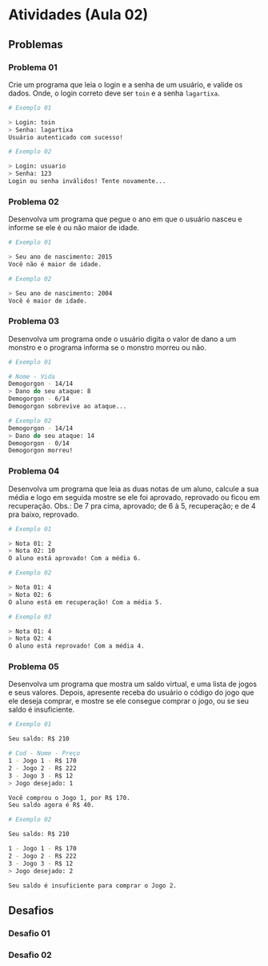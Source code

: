 # Atividades (Aula 02)

## Problemas

### Problema 01

Crie um programa que leia o login e a senha de um usuário, e valide os dados. Onde, o login correto deve ser `toin` e a senha `lagartixa`.

```sh
# Exemplo 01

> Login: toin
> Senha: lagartixa
Usuário autenticado com sucesso!

# Exemplo 02

> Login: usuario
> Senha: 123
Login ou senha inválidos! Tente novamente...
```

### Problema 02

Desenvolva um programa que pegue o ano em que o usuário nasceu e informe se ele é ou não maior de idade.

```sh
# Exemplo 01

> Seu ano de nascimento: 2015
Você não é maior de idade.

# Exemplo 02

> Seu ano de nascimento: 2004
Você é maior de idade.
```

### Problema 03

Desenvolva um programa onde o usuário digita o valor de dano a um monstro e o programa informa se o monstro morreu ou não.

```sh
# Exemplo 01

# Nome - Vida
Demogorgon - 14/14
> Dano do seu ataque: 8
Demogorgon - 6/14
Demogorgon sobrevive ao ataque...

# Exemplo 02
Demogorgon - 14/14
> Dano do seu ataque: 14
Demogorgon - 0/14
Demogorgon morreu!
```

### Problema 04

Desenvolva um programa que leia as duas notas de um aluno, calcule a sua média e logo em seguida mostre se ele foi aprovado, reprovado ou ficou em recuperação. Obs.: De 7 pra cima, aprovado; de 6 à 5, recuperação; e de 4 pra baixo, reprovado.

```sh
# Exemplo 01

> Nota 01: 2
> Nota 02: 10
O aluno está aprovado! Com a média 6.

# Exemplo 02

> Nota 01: 4
> Nota 02: 6
O aluno está em recuperação! Com a média 5.

# Exemplo 03

> Nota 01: 4
> Nota 02: 4
O aluno está reprovado! Com a média 4.
```

### Problema 05

Desenvolva um programa que mostra um saldo virtual, e uma lista de jogos e seus valores. Depois, apresente receba do usuário o código do jogo que ele deseja comprar, e mostre se ele consegue comprar o jogo, ou se seu saldo é insuficiente.

```sh
# Exemplo 01

Seu saldo: R$ 210

# Cod - Nome - Preço
1 - Jogo 1 - R$ 170
2 - Jogo 2 - R$ 222
3 - Jogo 3 - R$ 12
> Jogo desejado: 1

Você comprou o Jogo 1, por R$ 170.
Seu saldo agora é R$ 40.

# Exemplo 02

Seu saldo: R$ 210

1 - Jogo 1 - R$ 170
2 - Jogo 2 - R$ 222
3 - Jogo 3 - R$ 12
> Jogo desejado: 2

Seu saldo é insuficiente para comprar o Jogo 2.
```

## Desafios

### Desafio 01

### Desafio 02
